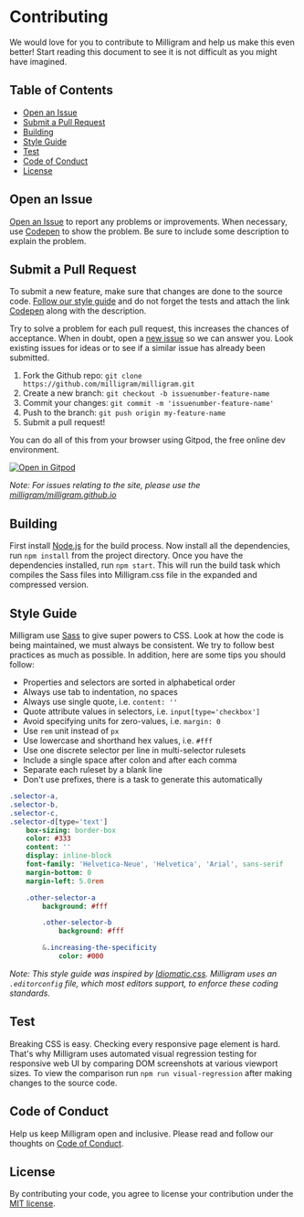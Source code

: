 # Contributing

We would love for you to contribute to Milligram and help us make this even better! Start reading this document to see it is not difficult as you might have imagined.

## Table of Contents

- [Open an Issue](#open-an-issue)
- [Submit a Pull Request](#submit-a-pull-request)
- [Building](#building)
- [Style Guide](#style-guide)
- [Test](#test)
- [Code of Conduct](#code-of-conduct)
- [License](#license)

## Open an Issue

[Open an Issue](../../../issues/new) to report any problems or improvements. When necessary, use [Codepen](http://codepen.io/) to show the problem. Be sure to include some description to explain the problem.

## Submit a Pull Request

To submit a new feature, make sure that changes are done to the source code. [Follow our style guide](#style-guide) and do not forget the tests and attach the link [Codepen](http://codepen.io/) along with the description.

Try to solve a problem for each pull request, this increases the chances of acceptance. When in doubt, open a [new issue](#open-an-issue) so we can answer you. Look existing issues for ideas or to see if a similar issue has already been submitted.

1. Fork the Github repo: `git clone https://github.com/milligram/milligram.git`
1. Create a new branch: `git checkout -b issuenumber-feature-name`
1. Commit your changes: `git commit -m 'issuenumber-feature-name'`
1. Push to the branch: `git push origin my-feature-name`
1. Submit a pull request!

You can do all of this from your browser using Gitpod, the free online dev environment.

[![Open in Gitpod](https://gitpod.io/button/open-in-gitpod.svg)](https://gitpod.io/#https://github.com/milligram/milligram)

_Note: For issues relating to the site, please use the [milligram/milligram.github.io](https://github.com/milligram/milligram.github.io)_

## Building

First install [Node.js](https://nodejs.org/en/download/) for the build process. Now install all the dependencies, run `npm install` from the project directory. Once you have the dependencies installed, run `npm start`. This will run the build task which compiles the Sass files into Milligram.css file in the expanded and compressed version.

## Style Guide

Milligram use [Sass](http://sass-lang.com/) to give super powers to CSS. Look at how the code is being maintained, we must always be consistent. We try to follow best practices as much as possible. In addition, here are some tips you should follow:

- Properties and selectors are sorted in alphabetical order
- Always use tab to indentation, no spaces
- Always use single quote, i.e. `content: ''`
- Quote attribute values in selectors, i.e. `input[type='checkbox']`
- Avoid specifying units for zero-values, i.e. `margin: 0`
- Use `rem` unit instead of `px`
- Use lowercase and shorthand hex values, i.e. `#fff`
- Use one discrete selector per line in multi-selector rulesets
- Include a single space after colon and after each comma
- Separate each ruleset by a blank line
- Don't use prefixes, there is a task to generate this automatically

```sass
.selector-a,
.selector-b,
.selector-c,
.selector-d[type='text']
	box-sizing: border-box
	color: #333
	content: ''
	display: inline-block
	font-family: 'Helvetica-Neue', 'Helvetica', 'Arial', sans-serif
	margin-bottom: 0
	margin-left: 5.0rem

	.other-selector-a
		background: #fff

		.other-selector-b
			background: #fff

		&.increasing-the-specificity
			color: #000
```

_Note: This style guide was inspired by [Idiomatic.css](https://github.com/necolas/idiomatic-css). Milligram uses an `.editorconfig` file, which most editors support, to enforce these coding standards._

## Test

Breaking CSS is easy. Checking every responsive page element is hard. That's why Milligram uses automated visual regression testing for responsive web UI by comparing DOM screenshots at various viewport sizes. To view the comparison run `npm run visual-regression` after making changes to the source code.

## Code of Conduct

Help us keep Milligram open and inclusive. Please read and follow our thoughts on [Code of Conduct](http://confcodeofconduct.com/).

## License

By contributing your code, you agree to license your contribution under the [MIT license](../license).
